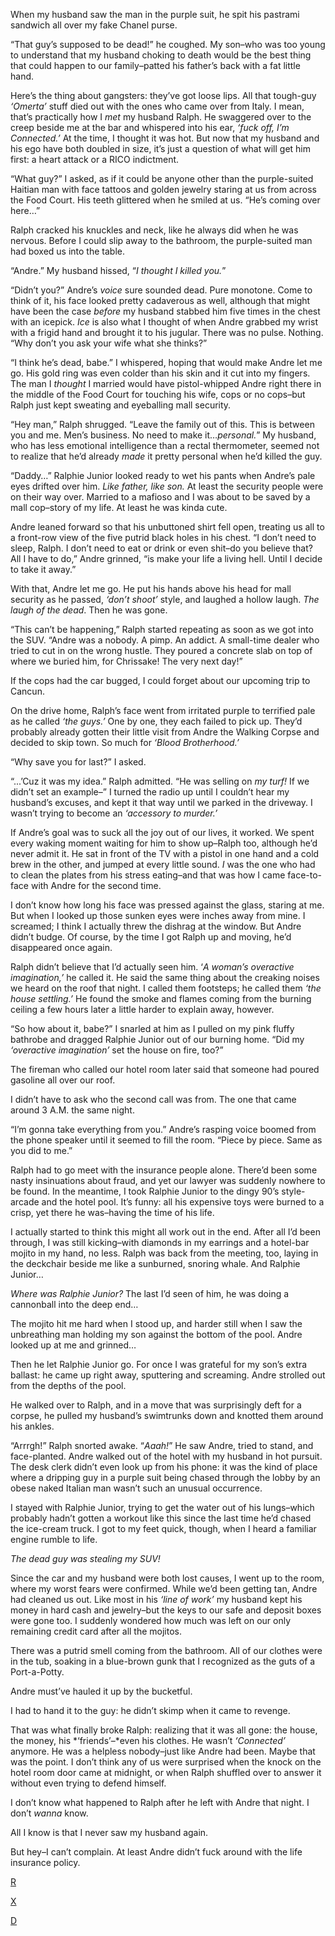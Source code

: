  

When my husband saw the man in the purple suit, he spit his pastrami sandwich all over my fake Chanel purse. 

“That guy’s supposed to be dead!” he coughed. My son–who was too young to understand that my husband choking to death would be the best thing that could happen to our family–patted his father’s back with a fat little hand. 

Here’s the thing about gangsters: they’ve got loose lips. All that tough-guy *‘Omerta’* stuff died out with the ones who came over from Italy. I mean, that’s practically how I *met* my husband Ralph. He swaggered over to the creep beside me at the bar and whispered into his ear, *‘fuck off, I’m Connected.’* At the time, I thought it was hot. But now that my husband and his ego have both doubled in size, it’s just a question of what will get him first: a heart attack or a RICO indictment. 

“What guy?” I asked, as if it could be anyone other than the purple-suited Haitian man with face tattoos and golden jewelry staring at us from across the Food Court. His teeth glittered when he smiled at us. “He’s coming over here…”

Ralph cracked his knuckles and neck, like he always did when he was nervous. Before I could slip away to the bathroom, the purple-suited man had boxed us into the table.

“Andre.” My husband hissed, “*I thought I killed you.*” 

“Didn’t you?” Andre’s *voice* sure sounded dead. Pure monotone. Come to think of it, his face looked pretty cadaverous as well, although that might have been the case *before* my husband stabbed him five times in the chest with an icepick. *Ice* is also what I thought of when Andre grabbed my wrist with a frigid hand and brought it to his jugular. There was no pulse. Nothing. “Why don’t you ask your wife what she thinks?”

“I think he’s dead, babe.” I whispered, hoping that would make Andre let me go. His gold ring was even colder than his skin and it cut into my fingers. The man I *thought* I married would have pistol-whipped Andre right there in the middle of the Food Court for touching his wife, cops or no cops–but Ralph just kept sweating and eyeballing mall security.

“Hey man,” Ralph shrugged. “Leave the family out of this. This is between you and me. Men’s business. No need to make it…*personal.*” My husband, who has less emotional intelligence than a rectal thermometer, seemed not to realize that he’d already *made* it pretty personal when he’d killed the guy. 

“Daddy…” Ralphie Junior looked ready to wet his pants when Andre’s pale eyes drifted over him. *Like father, like son.* At least the security people were on their way over. Married to a mafioso and I was about to be saved by a mall cop–story of my life. At least he was kinda cute. 

Andre leaned forward so that his unbuttoned shirt fell open, treating us all to a front-row view of the five putrid black holes in his chest. “I don’t need to sleep, Ralph. I don’t need to eat or drink or even shit–do you believe that? All I have to do,” Andre grinned, “is make your life a living hell. Until I decide to take it away.” 

With that, Andre let me go. He put his hands above his head for mall security as he passed, *‘don’t shoot’* style, and laughed a hollow laugh. *The laugh of the dead*. Then he was gone. 

“This can’t be happening,” Ralph started repeating as soon as we got into the SUV. “Andre was a nobody. A pimp. An addict. A small-time dealer who tried to cut in on the wrong hustle. They poured a concrete slab on top of where we buried him, for Chrissake! The very next day!” 

If the cops had the car bugged, I could forget about our upcoming trip to Cancun.

On the drive home, Ralph’s face went from irritated purple to terrified pale as he called *‘the guys.’* One by one, they each failed to pick up. They’d probably already gotten their little visit from Andre the Walking Corpse and decided to skip town. So much for *‘Blood Brotherhood.’* 

“Why save you for last?” I asked. 

“...’Cuz it was my idea.” Ralph admitted. “He was selling on *my turf!* If we didn’t set an example–” I turned the radio up until I couldn’t hear my husband’s excuses, and kept it that way until we parked in the driveway. I wasn’t trying to become an *‘accessory to murder.’*

If Andre’s goal was to suck all the joy out of our lives, it worked. We spent every waking moment waiting for him to show up–Ralph too, although he’d never admit it. He sat in front of the TV with a pistol in one hand and a cold brew in the other, and jumped at every little sound. *I* was the one who had to clean the plates from his stress eating–and that was how I came face-to-face with Andre for the second time.

I don’t know how long his face was pressed against the glass, staring at me. But when I looked up those sunken eyes were inches away from mine. I screamed; I think I actually threw the dishrag at the window. But Andre didn’t budge. Of course, by the time I got Ralph up and moving, he’d disappeared once again.

Ralph didn’t believe that I’d actually seen him. ‘*A woman’s overactive imagination,’* he called it. He said the same thing about the creaking noises we heard on the roof that night. I called them footsteps; he called them *‘the house settling.’* He found the smoke and flames coming from the burning ceiling a few hours later a little harder to explain away, however. 

“So how about it, babe?” I snarled at him as I pulled on my pink fluffy bathrobe and dragged Ralphie Junior out of our burning home. “Did my *‘overactive imagination’* set the house on fire, too?” 

The fireman who called our hotel room later said that someone had poured gasoline all over our roof. 

I didn’t have to ask who the second call was from. The one that came around 3 A.M. the same night.

“I’m gonna take everything from you.” Andre’s rasping voice boomed from the phone speaker until it seemed to fill the room. “Piece by piece. Same as you did to me.” 

Ralph had to go meet with the insurance people alone. There’d been some nasty insinuations about fraud, and yet our lawyer was suddenly nowhere to be found. In the meantime, I took Ralphie Junior to the dingy 90’s style-arcade and the hotel pool. It’s funny: all his expensive toys were burned to a crisp, yet there he was–having the time of his life. 

I actually started to think this might all work out in the end. After all I’d been through, I was still kicking–with diamonds in my earrings and a hotel-bar mojito in my hand, no less. Ralph was back from the meeting, too, laying in the deckchair beside me like a sunburned, snoring whale. And Ralphie Junior…

*Where was Ralphie Junior?* The last I’d seen of him, he was doing a cannonball into the deep end…

The mojito hit me hard when I stood up, and harder still when I saw the unbreathing man holding my son against the bottom of the pool. Andre looked up at me and grinned…

Then he let Ralphie Junior go. For once I was grateful for my son’s extra ballast: he came up right away, sputtering and screaming. Andre strolled out from the depths of the pool. 

He walked over to Ralph, and in a move that was surprisingly deft for a corpse, he pulled my husband’s swimtrunks down and knotted them around his ankles.

“Arrrgh!” Ralph snorted awake. “*Aaah!*” He saw Andre, tried to stand, and face-planted. Andre walked out of the hotel with my husband in hot pursuit. The desk clerk didn’t even look up from his phone: it was the kind of place where a dripping guy in a purple suit being chased through the lobby by an obese naked Italian man wasn’t such an unusual occurrence. 

I stayed with Ralphie Junior, trying to get the water out of his lungs–which probably hadn’t gotten a workout like this since the last time he’d chased the ice-cream truck. I got to my feet quick, though, when I heard a familiar engine rumble to life. 

*The dead guy was stealing my SUV!*

Since the car and my husband were both lost causes, I went up to the room, where my worst fears were confirmed. While we’d been getting tan, Andre had cleaned us out. Like most in his *‘line of work’* my husband kept his money in hard cash and jewelry–but the keys to our safe and deposit boxes were gone too. I suddenly wondered how much was left on our only remaining credit card after all the mojitos.  

There was a putrid smell coming from the bathroom. All of our clothes were in the tub, soaking in a blue-brown gunk that I recognized as the guts of a Port-a-Potty. 

Andre must’ve hauled it up by the bucketful.

I had to hand it to the guy: he didn’t skimp when it came to revenge. 

That was what finally broke Ralph: realizing that it was all gone: the house, the money, his *‘friends’–*even his clothes. He wasn’t *‘Connected’* anymore. He was a helpless nobody–just like Andre had been. Maybe that was the point. I don’t think any of us were surprised when the knock on the hotel room door came at midnight, or when Ralph shuffled over to answer it without even trying to defend himself.

I don’t know what happened to Ralph after he left with Andre that night. I don’t *wanna* know. 

All I know is that I never saw my husband again.

But hey–I can’t complain. At least Andre didn’t fuck around with the life insurance policy. 

 

[R](https://www.reddit.com/r/thedemoncollection)

[X](https://www.reddit.com/r/beardify)

[D](https://thedemoncollection.com/)